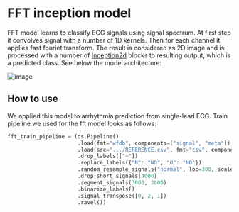 # FFT inception model

FFT model learns to classify ECG signals using signal spectrum. At first step it convolves signal with a number of 1D kernels.
Then for each channel it applies fast fouriet transform. 
The result is considered as 2D image and is processed with a number of [Inception2d]() blocks
to resulting output, which is a predicted class. See below the model architecture:

![image](https://github.com/analysiscenter/ecg/blob/unify_models/doc/fft_model.PNG)

## How to use
We applied this model to arrhythmia prediction from single-lead ECG. Train pipeline we used for the fft model looks as follows:
```python
fft_train_pipeline = (ds.Pipeline()
                      .load(fmt="wfdb", components=["signal", "meta"])
                      .load(src=".../REFERENCE.csv", fmt="csv", components="target")
                      .drop_labels(["~"])
                      .replace_labels({"N": "NO", "O": "NO"})
                      .random_resample_signals("normal", loc=300, scale=10)
                      .drop_short_signals(4000)
                      .segment_signals(3000, 3000)
                      .binarize_labels()
                      .signal_transpose([0, 2, 1])
                      .ravel())
```